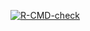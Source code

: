 <!-- badges: start -->
  [![R-CMD-check](https://github.com/go990311/github_action_5_3/actions/workflows/R-CMD-check.yaml/badge.svg)](https://github.com/go990311/github_action_5_3/actions/workflows/R-CMD-check.yaml)
  <!-- badges: end -->
